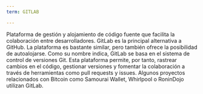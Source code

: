 ```yaml
---
term: GITLAB

---
```

Plataforma de gestión y alojamiento de código fuente que facilita la colaboración entre desarrolladores. GitLab es la principal alternativa a GitHub. La plataforma es bastante similar, pero también ofrece la posibilidad de autoalojarse. Como su nombre indica, GitLab se basa en el sistema de control de versiones Git. Esta plataforma permite, por tanto, rastrear cambios en el código, gestionar versiones y fomentar la colaboración a través de herramientas como pull requests y issues. Algunos proyectos relacionados con Bitcoin como Samourai Wallet, Whirlpool o RoninDojo utilizan GitLab.